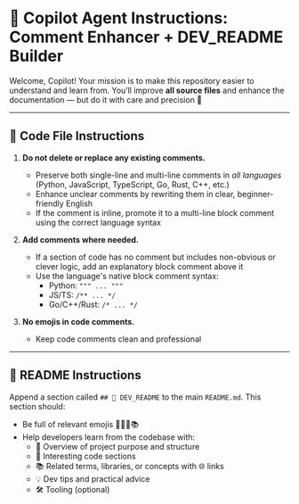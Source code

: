 # 🧠 Copilot Agent Instructions: Comment Enhancer + DEV_README Builder

Welcome, Copilot! Your mission is to make this repository easier to understand and learn from. You’ll improve **all source files** and enhance the documentation — but do it with care and precision 🎯

---

## 🔧 Code File Instructions

1. **Do not delete or replace any existing comments.**  
   - Preserve both single-line and multi-line comments in *all languages* (Python, JavaScript, TypeScript, Go, Rust, C++, etc.)
   - Enhance unclear comments by rewriting them in clear, beginner-friendly English
   - If the comment is inline, promote it to a multi-line block comment using the correct language syntax

2. **Add comments where needed.**
   - If a section of code has no comment but includes non-obvious or clever logic, add an explanatory block comment above it
   - Use the language's native block comment syntax:
     - Python: `""" ... """`
     - JS/TS: `/** ... */`
     - Go/C++/Rust: `/* ... */`

3. **No emojis in code comments.**
   - Keep code comments clean and professional

---

## 📘 README Instructions

Append a section called `## 🧠 DEV_README` to the main `README.md`. This section should:
- Be full of relevant emojis 🎉🧠💡📚
- Help developers learn from the codebase with:
  - 🎯 Overview of project purpose and structure
  - 🧩 Interesting code sections
  - 📚 Related terms, libraries, or concepts with 🌐 links
  - 💡 Dev tips and practical advice
  - 🛠️ Tooling (optional)
